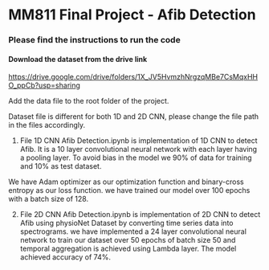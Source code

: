 # MM811 Final Project - Afib Detection

### Please find the instructions to run the code

#### Download the dataset from the drive link

https://drive.google.com/drive/folders/1X_JV5HvmzhNrgzqMBe7CsMqxHHO_ppCb?usp=sharing

Add the data file to the root folder of the project.

Dataset file is different for both 1D and 2D CNN, please change the file path in the files accordingly.

1. File 1D CNN Afib Detection.ipynb is implementation of 1D CNN to detect Afib. It is a 10 layer convolutional neural network with each layer having a pooling layer.
   To avoid bias in the model we 90% of data for training and 10% as test dataset.

We have Adam optimizer as our optimization function and binary-cross entropy as our loss function.
we have trained our model over 100 epochs with a batch size of 128.

2. File 2D CNN Afib Detection.ipynb is implementation of 2D CNN to detect Afib using physioNet Dataset by converting time series data into spectrograms.
   we have implemented a 24 layer convolutional neural network to train our dataset over 50 epochs of batch size 50 and temporal aggregation is achieved using Lambda layer. The model achieved accuracy of 74%.
